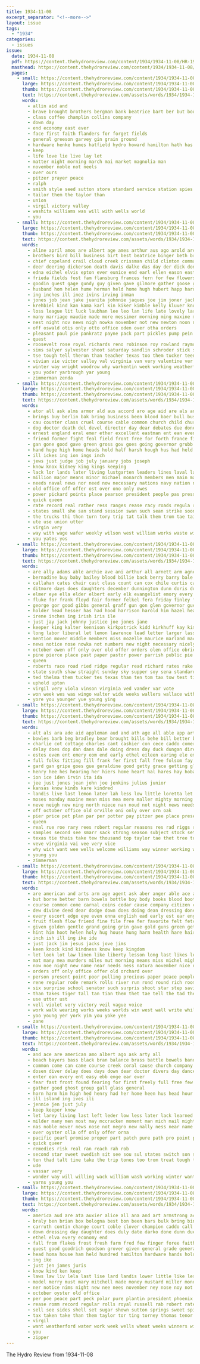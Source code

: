 ```yaml
---
title: 1934-11-08
excerpt_separator: "<!--more-->"
layout: issue
tags:
  - "1934"
categories:
  - issues
issue:
  date: 1934-11-08
  pdf: https://content.thehydroreview.com/content/1934/1934-11-08/HR-1934-11-08.pdf
  masthead: https://content.thehydroreview.com/content/1934/1934-11-08/masthead/HR-1934-11-08.jpg
  pages:
    - small: https://content.thehydroreview.com/content/1934/1934-11-08/small/HR-1934-11-08-01.jpg
      large: https://content.thehydroreview.com/content/1934/1934-11-08/large/HR-1934-11-08-01.jpg
      thumb: https://content.thehydroreview.com/content/1934/1934-11-08/thumbnails/HR-1934-11-08-01.jpg
      text: https://content.thehydroreview.com/assets/words/1934/1934-11-08/HR-1934-11-08-01.txt
      words:
        - allin aid and
        - brave brought brothers bergman bank beatrice bart ber but boucher best been basinger
        - class coffee champlin collins company
        - down day
        - end economy east ever
        - face first faith flanders for forget fields
        - general greeson garvey gin grain ground
        - hardware henke humes hatfield hydro howard hamilton hath has
        - keep
        - life love lie live lay let
        - matter might morning march mai market magnolia man
        - november noble not neels
        - over ours
        - pitzer prayer peace
        - ralph
        - smith style seed sutton store standard service station spies second
        - tailor them the taylor than
        - union
        - virgil victory valley
        - washita williams was will with wells world
        - you
    - small: https://content.thehydroreview.com/content/1934/1934-11-08/small/HR-1934-11-08-02.jpg
      large: https://content.thehydroreview.com/content/1934/1934-11-08/large/HR-1934-11-08-02.jpg
      thumb: https://content.thehydroreview.com/content/1934/1934-11-08/thumbnails/HR-1934-11-08-02.jpg
      text: https://content.thehydroreview.com/assets/words/1934/1934-11-08/HR-1934-11-08-02.txt
      words:
        - aline april amos are albert age ames arthur aus ago arold archie austin andy appleman able all allday and aid ake angie alfalfa arletta
        - brothers bird bill business birt best beatrice binger beth bridgeport byrum burgman bruce bee bright bell boschert buy bickell box betty book beulah been bradley brooker block brown butler baby ballou birth burton ben brother blow bet bees bryant buyers brick barnes buckner busi bethel brow boys berger buckmaster bost beadle billy better beans
        - chief copeland crail cloud creek crissman child clinton commander canyon car cost can coffey claude cowden coffee coon chance curtis che crawford crow corn charlie cheap craig cora cutting cedar company cody come charles cousin cox class church cream creer cake cobb carnegie coker canning cordell chet city cecil cantrell caddo coy
        - deer deering dickerson death davis dalke das day der dick done dewey during ditmore days deal deen dinner daughters does david daughter doris
        - edna eichel elvis epton ever eunice end earl ellen eason east elmer eldred earle elk entz ernest eichelberger ethel epperly
        - frieda fields fost fam flansburg frances fern for few flowers fun fort folks first fay from friends frank friday farm floyd fred foy fret
        - goodin guest gage gundy guy given gave gilmore gather goose glad graham games good guthrie grow george glen gordon geary green gregg grace gourd goodrich gas
        - husband hom helen hume herman held home hugh hubert happ hard harding haywood health hudson hour hold hazel host had herndon heidebrecht harvey hosey hiram harry her has hydro hinton hearing huddleston him henry homes house high hamilton hardware
        - ing inches ill inez ivins irving inman
        - jones job jean jake juanita johnnie jaques joe jim joner jack julius john janzen johnston jordan
        - krehbiel kind kan kama karl kin kiker kimble kelly kluver know king kings krug kidd kins
        - loss league lit luck laubhan lee leo lan life late lovely larry left living leonard lake last long lewis light luella let lunch lane lawton look large lad low
        - many marriage maudie made more messimer morning ming maxine mae mountain mckee mee mckinley members money music merritt maguire marie miss much mayme mel mcbride mound marguerite mon martin miller miles moore monday mier mos messer
        - nest night nov news nigh nowka november not new newton noon nees nine north nicely near
        - off oswald otis only otto office oden over otha orders
        - pleasant paul pie pankratz payne pack part pickles pump pein pry pastor past pot pei per pond pears post parker patient price peer potter power pat pent phoenix pearl press present
        - quest
        - roosevelt rose royal richards reno robinson roy rowland raymond rufus randolph reynolds reynold russell ray ree ralph rhoads roa robert radio rich
        - sims salyer sylvester shoot saturday sandlin schroder stick sunda sis south sunday supper service steffens sale she sup schantz school sam short special sua son snyder spohn save sit scarth soon sheets spies shadow see sons stout store sickles springfield sot sharry stay share sona salyers sas station safe simpson sun show sand sutton smith sparks sister san stenger
        - tse tough tell theron than teacher texas too them tucker teen theis thiessen thomson the taylor thomas thomason take
        - vivian vie victor valley val virginia van very valentine ver
        - winter way wright woodrow why warkentin week working weatherford willie walks weeks wyatt word warde willard while wykert weathers was wife weldon wayne will went walker worley wildman wearing williams with
        - you yoder yarbrough yar young
        - zimmerman zenda
    - small: https://content.thehydroreview.com/content/1934/1934-11-08/small/HR-1934-11-08-03.jpg
      large: https://content.thehydroreview.com/content/1934/1934-11-08/large/HR-1934-11-08-03.jpg
      thumb: https://content.thehydroreview.com/content/1934/1934-11-08/thumbnails/HR-1934-11-08-03.jpg
      text: https://content.thehydroreview.com/assets/words/1934/1934-11-08/HR-1934-11-08-03.txt
      words:
        - ator all ask alms armor ald aus accord aro age aid are als and august angeles army american amo
        - brings buy berlin bak bring business been blood baer bull bus bell but birmingham bess ber brought boston bureau both bathe begin busi bis bers bonds bowels board bas bear britain
        - cau counter class cruel course cable common church child churches center chain came carrier constant come chose close call current cause comment cleveland congress can con company craft court code cree camps charles case chancellor crimes chamber cost
        - dog doctor death del devel director day dear debates due done danger dose duty during double der down
        - ernest england eral emer ether excellent eastman ent ean even edward eam ery
        - friend former fight feal field front free for forth france fier fon feast fuel filling fresh faith fend fear fare fos freely from fable far fred fleet fand foran french found fog frank ford fair full favor factor forget
        - gan gone good gave green gross gov goes going governor grubb general german germany given gram geoffrey govern gor ger ground gil
        - hand huge high home heads hold half harsh hough hus had held hatch how him hons health ham has henry her
        - ill ickes ing ion ings inch
        - jews just judge job july january jobs joseph
        - know knox kidney king kings keeping
        - lack lor lands later living lustgarten leaders lines laval last lead lights live lot large labor lately ler level london line los league loss likely lean
        - million major means minor michael monarch members men main may mission much mexico mexican method most mak mild matter must money mueller many made manner more maker model minis might man
        - needs naval news nor need now necessary nations navy nation not neta nett nowhere nolan new
        - old office off offer ost over ono only owes
        - power pickard points place pearson president people pas press pot plan persons pos pile part present police point pay past portes pounds pau private pleas pierre pagan pear paul pro postal public per payment policy pack powder polley
        - quick queen
        - rate record real rather ress ranges rease racy roads regula rule roose regular reason reno rosenberg ree rag roosevelt rodrigues reg run rise risen reich running ried ret riso raph radio rosendahl ready rall
        - states small she san stand session swan such sean strike soon sins shown say shows suy set show sim september siam store super sole storm sible seon stocks state step shin sider stay sells supply single see subject strong service swanson space slack sion sen soap staff sense samo son shall seem said strain saar streicher strength side self schools seems simple ster
        - the trucks thi thon turn tory trip tat talk them trom tae tait timber too take tra taken than toward trate try tor texas tula troop tary then tho thomas ties tole tea
        - ute use union utter
        - virgin very
        - way with wage wafer weekly wilson west william works waste wife webber went world winter well why western worthy ways water worn words war will was washington wee work
        - you yates yos
    - small: https://content.thehydroreview.com/content/1934/1934-11-08/small/HR-1934-11-08-04.jpg
      large: https://content.thehydroreview.com/content/1934/1934-11-08/large/HR-1934-11-08-04.jpg
      thumb: https://content.thehydroreview.com/content/1934/1934-11-08/thumbnails/HR-1934-11-08-04.jpg
      text: https://content.thehydroreview.com/assets/words/1934/1934-11-08/HR-1934-11-08-04.txt
      words:
        - are ally adams able archie ave ani arthur all arnett arm agnes arty ager aud and appleton aderson adam agent
        - bernadine buy baby bailey blood billie back berry barry bale box blue broad bassler both bankhead buras been beasley begin blaine board band bent bone bozarth bettinger bickell brought baird browne bobby bay bank bandy blackwell bers bradley ball born business boucher
        - callahan cates chair cast class count can cox chile curtis cal choice clifford city congress caddo chest coo cantrell christians county coleman carter church cratic court course cook cause cushing christine college close cotton carl childres cashier comes cecil clerk cheek corne carnegie caves car cor cedar carruth coupe christian child cart company cole cullison
        - ditmore days does daughters december dunnington dunn doris duckworth date dod dance daniels due dat demo ditmar deep david daily dale dose dowell dinner deal daughter day
        - elmer eye ella elder elbert early elk evangelist emory every ear earl elke ence ethel end endo ever ewing enid enter
        - fluke for frank floyd fair former felkel fera friday finley ford farmer face fee full fell force fern frans fisher folsom from fon first flor flesh fast found felton
        - george gor good gibbs general graff gun gon glen governor guest gardener green games gone gave glee goodwill gash given goo getting guber
        - holder head hesser has had hood harrison harold him hazel heaton hankla hand herb home henke high house hopes holiday henry hinton helen harrell hydro heger huffman heidebrecht harry hamilton honorable heir hold her
        - irene inches ing irish iris ile
        - just jay jack johnny justice joe jones jane
        - keeper king kalter kennison kirkpatrick kidd kirkhuff kay kimble kellar
        - long labor liberal let lemon lawrence lead letter larger lassi lamp low like latter leona living later last left lowell lillian lucille live late lois large lafollette little lee
        - mention mover middle members miss mozelle maurice marland mackie much may mail miles many matt morning most mcdougal must mass major mildred more mayne maxton model money monday maguire made man maxine
        - news notice nose nowka not numbers new night necessary nicely november neel north now note
        - october owen off only over old offer orders olen office obrien
        - pine pierce place past paper pastor power parrish public pie purchase pack per picking poole para part priest pump pany present pitt pool pound peed palay president paris preacher pies payne pro pay par parmer peters
        - queen
        - roberts race road ried ridge regular read richard rates rake ran ross ralph reynolds ries robertson rec reason rex raj roger roebuck ray resides room record roscoe riley riding russell robert rust rim roy rate riven rey ryan
        - state south shaw straight sunday sky supper soy sena standard speed sons senator solid solo stoner sayre safe suite set schuber sid second sewing son severe sar scarth sang sears sas sedan scriber sinclair sand sport sus service stewart sad she soul sam stockman side salesman small salary stella sherman seed sale surplus sparks saturday send senior signal star said selling still scott strong school
        - ted thelma them tucker tes texas than ten tom tax tow test times tum tor town toll tap taylor turn the taken trio take till tse
        - uphold upton
        - virgil very viola vinson virginia ved vander var vote
        - won week wes was wingo walter wide weeks wallers wallace with winkler will williams well wah wells wash wish winchester warkentin woodrow went weatherford way work william weather while wife weak watch working williamson
        - yore you younger yue young ying
    - small: https://content.thehydroreview.com/content/1934/1934-11-08/small/HR-1934-11-08-05.jpg
      large: https://content.thehydroreview.com/content/1934/1934-11-08/large/HR-1934-11-08-05.jpg
      thumb: https://content.thehydroreview.com/content/1934/1934-11-08/thumbnails/HR-1934-11-08-05.jpg
      text: https://content.thehydroreview.com/assets/words/1934/1934-11-08/HR-1934-11-08-05.txt
      words:
        - alt als ara ade aid appleman aud and ath age all able app art aca aga aim alva area are adkins
        - bowles barb beg bradley bear brought bills behe bill better betty bong bah been bonds bears ber bank banks bethel business bodine bas bary blum blood bate bryan but buy bhat billy best baptist body biggs bahney beulah
        - charlie cot cottage charles cant cashier con cece caddo comer check cope conquest crosswhite channell caller chait carl christmas county class city choice ceres cry creek cane cartwright calles church cael come cea can close curtis cecil cee cox cash cedar
        - delay does dop dan dans dale doing dress day duck dungan director dau don dalle daughter dinner deem dick days
        - estes even ent emery eom end early ethel eileen earing ele emma ether ever eles erp ener ernest every egg euler
        - full folks fitting fill frank fer first fall free folsom fay frend fam fry friends forget friday fund farms for few farm from
        - gard gan gripe goes gue geraldine good getty grace getting glass going ground gotebo gee genevieve grade
        - henry hee hes hearing her hiers home heart hal hares hay hobart henke helps harley hydro house herbert has hinton health hava high honorable hope had hone hing hopewell hao
        - ion ice iden irvin ita ida
        - jee just jones jean john joe jenkins julius junior
        - kansas know kinds kare kindred
        - landis live last lemon later lah less low little loretta let look lady lena large lie lana lorene lower
        - moses monday maxine mean miss mea mere maller mighty morning mote may more mail man maybe merit many magnolia maxton mol miller mildred mates million moment made money mash maid magee mon mills most
        - neve neigh new ning north niece nan noud not night news needs norman need nab now
        - off october office old orville oni only over orn oak
        - pier price pet plan par per potter pay pitzer pee place present pool pie pies part public people pick
        - queen
        - real rue roe rary rees robert regular reasons res rad riggs rowland rates ray rey rie richardson rom ruby ruth roy ready rea
        - samples second see smarr sack strong season subject stock set seep sells surplus supp sunday smith service sen sie scott skaggs spain small shee sous state stay speech sing sich such school swan supper stage sia standard stephenson sues summerfield seat sale smile stocks she son sear sly ser slagell say saturday
        - texas tie thais take tew thousand top taylor tae thet tree tow ting the tum tines tor toy too thal thomas than them treat tut tickel town tater teach triplett taken then tope tee
        - veve virginia vai vee very vice
        - why wich want wee wells welcome williams way winner working won was weare week will world with win watch woosley wees went wait well waters winning worth wake wit work west wife
        - young you
        - zimmerman
    - small: https://content.thehydroreview.com/content/1934/1934-11-08/small/HR-1934-11-08-06.jpg
      large: https://content.thehydroreview.com/content/1934/1934-11-08/large/HR-1934-11-08-06.jpg
      thumb: https://content.thehydroreview.com/content/1934/1934-11-08/thumbnails/HR-1934-11-08-06.jpg
      text: https://content.thehydroreview.com/assets/words/1934/1934-11-08/HR-1934-11-08-06.txt
      words:
        - are american and arts arm age agent ask aber anger able ace adore all
        - but borne better barn bowels bottle boy body books blood boots bureau bright black bowes barnes brought butt boss best ben been brilliant brush brother bar broad back bench big bis brown
        - course common come carnal coins cedar cause company citizen conception church college cast cocking christ call ching city cattle card can cotton chase credit camp cor childs came cutting coin con cowboy care cant cloud chris cold christian collar
        - dew divine deed dear dodge down does doing dean dressing done decent dust dress due death driver dose days day dark deal
        - every escort edge eye even enna english ead early est ear eng eve end
        - fruit flesh flow friend fine file free fer favorite felt fetch fond friends funny fix found face first fly fancy fun full far fend for from freedom fed fargo fellow
        - given golden gentle grand going grin gave gold guns green getting gun glance ground grey goodness governor gala gas griffith gravely good
        - hint him hoot helen holy hug house hung harm health hare hair heart hazel half hitch home happy had halt her head hammer holes how hurt haw hani hour has hal hank hem hays herrick
        - inch ish ill ing ike ide
        - just jack jim jesus jacks jove jims
        - keen knock kind kindness know keep kingdom
        - let look lot law linen like liberty lesson long last likes letter less lower lust living low lovely love limestone life live loving lunch lord locke
        - mat many mea murders miles mut morning means miss michel might made most much may man meals matter men must mineral method more
        - now noe night new name near needs ness natura november nice need not notice never nine
        - orders off only office offer old orchard over
        - person present point poor pulling precious paper peace people perfect paul peeling per place pipe pure plenty pink part pack pass pronto plumb post proper ply peach plain
        - rene regular rode remark rolls river run rond round rich room robbers ranch rainbow read riding roads rolling rope road real rick rei rest roll ready roost reason red rather rey risk rule
        - six surprise school senator such surpris shoot star step saving she seem said stick sins style seen send shake sly strife stuff stay supper seats say sides smiles sinning supp second size sim shown saw side strange shoulder safe soi state son start sir shine scrape silk speech sunrise subject surface show save self soul struck stride shall sur shore sailing stead sies slim small sister stage stamps shin see sult service sup sense set sary sewing street span shed supply store strength sion sunshine secret
        - than takes tiger tall tan tian them thet tae tell the tad then tas thing table take teen tone try times team top trigger trip taste terrible thomas treat too throw tour test taken trim
        - use utter ust
        - vell violet very victory veil vague voice
        - work walk wearing works weeks worlds win west wall write while was wanton went words worn wear with want war wise warm week watch wild weld wave will wells well won wick wonder wal way window western word wrath why white
        - yoo young yer york yim you yoke yee
        - zane
    - small: https://content.thehydroreview.com/content/1934/1934-11-08/small/HR-1934-11-08-07.jpg
      large: https://content.thehydroreview.com/content/1934/1934-11-08/large/HR-1934-11-08-07.jpg
      thumb: https://content.thehydroreview.com/content/1934/1934-11-08/thumbnails/HR-1934-11-08-07.jpg
      text: https://content.thehydroreview.com/assets/words/1934/1934-11-08/HR-1934-11-08-07.txt
      words:
        - and ace are american amo albert ago ask arty all
        - beach bayers bass black bran balance brass battle bowels band brilliant been buy blood bottles berne brand barefoot bank but below bile bernes board began bayer
        - common come can came course creek coral cause church company cold coffee cata college content chose certain child cost car
        - dosen diver delay does days down dear doctor divers day dance
        - enter ean every ent easy ebb enge ear ever
        - fear fast front found fearing for first freely full free few from folks font fall flow fell far
        - gather good ghost group gall glass general
        - horn harm him high hed henry had her home heen hus head hour harp how heard human hood has house heres
        - ill island ing ives ili
        - jennie jen just july
        - keep keeper know
        - let larey living last left leder low less later lack learned learn long loss lights
        - milder many men most may mccracken moment man mich mail might must money more made moon matters major minister mote members marks milk
        - nas noble never news nose not negro new nally ness near name nat night nor now
        - over oyster olla off only offer orna
        - pacific pearl promise proper part patch pure path pro point price president per pay place powell points ply palms people pease
        - quick queer
        - remedies risk real ran reach rah rob
        - second star sweet swedish sit see sou sul states switch son small seas say sow single seen smooth supply speedy saw sale search she south story stores student shoot save sat soda strange still sleep
        - ten thad talt tine take the trip tones too trom treat tough tramp toward them then than tell top
        - ude
        - vassar very
        - wonder way will willing wack william wash working winter want well water why wheat was weeks went with white
        - yarns young you
    - small: https://content.thehydroreview.com/content/1934/1934-11-08/small/HR-1934-11-08-08.jpg
      large: https://content.thehydroreview.com/content/1934/1934-11-08/large/HR-1934-11-08-08.jpg
      thumb: https://content.thehydroreview.com/content/1934/1934-11-08/thumbnails/HR-1934-11-08-08.jpg
      text: https://content.thehydroreview.com/assets/words/1934/1934-11-08/HR-1934-11-08-08.txt
      words:
        - america aud are ata auxier alice all ana and art armstrong acre
        - braly ben brian box bologna best bon been bars bulk bring binger belle bruce bonds board boucher begin bull business ber butter bran bear both bond buckmaster brought bearer beans
        - carruth contin change court coble clover champion caddo call corn clerk cause charles credit carl city chairs come cor claude cabot chase con county colorado caster calmes cattle clinton cash cast can coffee
        - down dressing day daughter does duly date darko done dunn due durant daugherty delay
        - ethel elva every economy end
        - fall from flakes frost fresh farm fred few finger foree faith fun ford first for frank full fake fund folks faye favor french falls felton fever friday
        - guest good goodrich goodson grover given general grade genera gear
        - head homa house ham held hundred hamilton hardware hands holder hydro horn hunting howard heater her hand hinders hollywood honey home had half has
        - ing ike
        - just jen james juris
        - know kind ken keep
        - laws law liv lela last lise lard landis lower little like less lux lloyd look laughing loos land levy
        - model merry must mary mitchell made money mustard miller monday marshall mansel mers members march mail man monarch mattress mature meal men miss milk
        - ner notice nims night new nee nees november ney nose noy not necessary now ness
        - october oyster old office
        - per poe peace part peck polar pure plantin president phoenix passage pears ping past pail pump potter pope pork par public pounds payment peaches price pair pull powder plenty pound place pick pro pay people
        - rease romm record regular rolls royal russell rab robert rate ram regis randolph roy
        - sell see sides shell set sugar shown sutton springs sweet spies store service single saturday spark special south sun short school style standard state son sunday suite september said shall show such sal sai sale stand sing states seal sylvester six salad suit sum
        - tax taken take than them taylor tor ting torney thomas tenor town thousand tha table the tue tag
        - virgil
        - want weatherford water work week wells wheat weeks winners with waller weather wood was went will warde whitmer
        - you
        - zipper
---
```


The Hydro Review from 1934-11-08

<!--more-->

